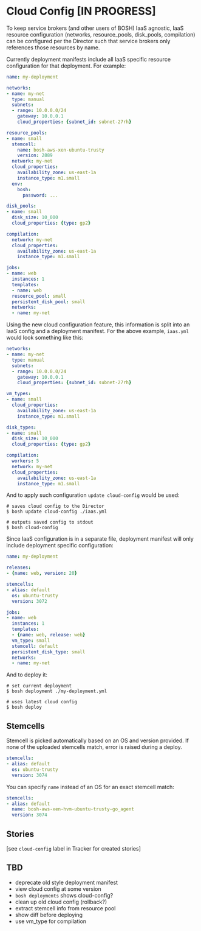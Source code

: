 # Cloud Config [IN PROGRESS]

To keep service brokers (and other users of BOSH) IaaS agnostic, IaaS resource configuration (networks, resource_pools, disk_pools, compilation) can be configured per the Director such that service brokers only references those resources by name.

Currently deployment manifests include all IaaS specific resource configuration for that deployment. For example:

```yaml
name: my-deployment

networks:
- name: my-net
  type: manual
  subnets:
  - range: 10.0.0.0/24
    gateway: 10.0.0.1
    cloud_properties: {subnet_id: subnet-27rh}

resource_pools:
- name: small
  stemcell:
  	name: bosh-aws-xen-ubuntu-trusty
  	version: 2889
  network: my-net
  cloud_properties:
  	availability_zone: us-east-1a
  	instance_type: m1.small
  env:
    bosh:
      password: ...

disk_pools:
- name: small
  disk_size: 10_000
  cloud_properties: {type: gp2}

compilation:
  network: my-net
  cloud_properties:
  	availability_zone: us-east-1a
  	instance_type: m1.small

jobs:
- name: web
  instances: 1
  templates:
  - name: web
  resource_pool: small
  persistent_disk_pool: small
  networks:
  - name: my-net
```

Using the new cloud configuration feature, this information is split into an IaaS config and a deployment manifest. For the above example, `iaas.yml` would look something like this:

```yaml
networks:
- name: my-net
  type: manual
  subnets:
  - range: 10.0.0.0/24
    gateway: 10.0.0.1
    cloud_properties: {subnet_id: subnet-27rh}

vm_types:
- name: small
  cloud_properties:
  	availability_zone: us-east-1a
  	instance_type: m1.small

disk_types:
- name: small
  disk_size: 10_000
  cloud_properties: {type: gp2}

compilation:
  workers: 5
  network: my-net
  cloud_properties:
  	availability_zone: us-east-1a
  	instance_type: m1.small
```

And to apply such configuration `update cloud-config` would be used:

```
# saves cloud config to the Director
$ bosh update cloud-config ./iaas.yml

# outputs saved config to stdout
$ bosh cloud-config
```

Since IaaS configuration is in a separate file, deployment manifest will only include deployment specific configuration:

```yaml
name: my-deployment

releases:
- {name: web, version: 20}

stemcells:
- alias: default
  os: ubuntu-trusty
  version: 3072

jobs:
- name: web
  instances: 1
  templates:
  - {name: web, release: web}
  vm_type: small
  stemcell: default
  persistent_disk_type: small
  networks:
  - name: my-net
```

And to deploy it:

```
# set current deployment
$ bosh deployment ./my-deployment.yml

# uses latest cloud config
$ bosh deploy
```

## Stemcells

Stemcell is picked automatically based on an OS and version provided. If none of the uploaded stemcells match, error is raised during a deploy.

```yaml
stemcells:
- alias: default
  os: ubuntu-trusty
  version: 3074
```

You can specify `name` instead of an OS for an exact stemcell match:

```yaml
stemcells:
- alias: default
  name: bosh-aws-xen-hvm-ubuntu-trusty-go_agent
  version: 3074
```

## Stories

[see `cloud-config` label in Tracker for created stories]

## TBD

* deprecate old style deployment manifest
* view cloud config at some version
* `bosh deployments` shows cloud-config?
* clean up old cloud config (rollback?)
* extract stemcell info from resource pool
* show diff before deploying
* use vm_type for compilation
